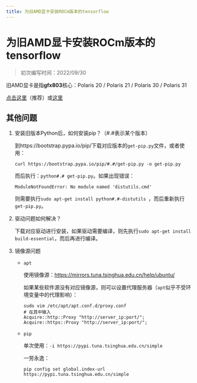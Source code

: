 ```yaml
---
title: 为旧AMD显卡安装ROCm版本的tensorflow
---
```


# 为旧AMD显卡安装ROCm版本的tensorflow

> 初次编写时间：2022/09/30

旧AMD显卡是指**gfx803**核心：Polaris 20 / Polaris 21 / Polaris 30 / Polaris 31

[点击这里](https://github.com/NicerWang/RX580-rocM-tensorflow-ubuntu20.4-guide)（推荐）或[这里](https://github.com/Grench6/RX580-rocM-tensorflow-ubuntu20.4-guide)

## 其他问题

1. 安装旧版本Python后，如何安装pip？（#.#表示某个版本）

   到https://bootstrap.pypa.io/pip/下载对应版本的`get-pip.py`文件，或者使用：

   ```
   curl https://bootstrap.pypa.io/pip/#.#/get-pip.py -o get-pip.py
   ```

   而后执行：`python#.# get-pip.py`。如果出现错误：

   ```
   ModuleNotFoundError: No module named 'distutils.cmd'
   ```

   则需要执行`sudo apt-get install python#.#-distutils `，而后重新执行`get-pip.py`。

2. 驱动问题如何解决？

   下载对应驱动进行安装，如果驱动需要编译，则先执行`sudo apt-get install build-essential`，而后再进行编译。

3. 镜像源问题

   * `apt`

     使用镜像源：https://mirrors.tuna.tsinghua.edu.cn/help/ubuntu/

     如果某些软件源没有对应镜像源，则可以设置代理服务器（`apt`似乎不受环境变量中的代理影响）：

     ```
     sudo vim /etc/apt/apt.conf.d/proxy.conf
     # 在其中输入
     Acquire::http::Proxy "http://server_ip:port/";
     Acquire::https::Proxy "http://server_ip:port/";
     ```

   * `pip`

     单次使用：`-i https://pypi.tuna.tsinghua.edu.cn/simple`

     一劳永逸：

     ```
     pip config set global.index-url https://pypi.tuna.tsinghua.edu.cn/simple
     ```
